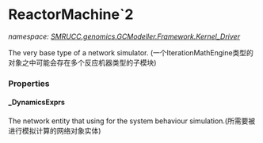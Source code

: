 ﻿# ReactorMachine`2
_namespace: [SMRUCC.genomics.GCModeller.Framework.Kernel_Driver](./index.md)_

The very base type of a network simulator. (一个IterationMathEngine类型的对象之中可能会存在多个反应机器类型的子模块)




### Properties

#### _DynamicsExprs
The network entity that using for the system behaviour simulation.(所需要被进行模拟计算的网络对象实体)
